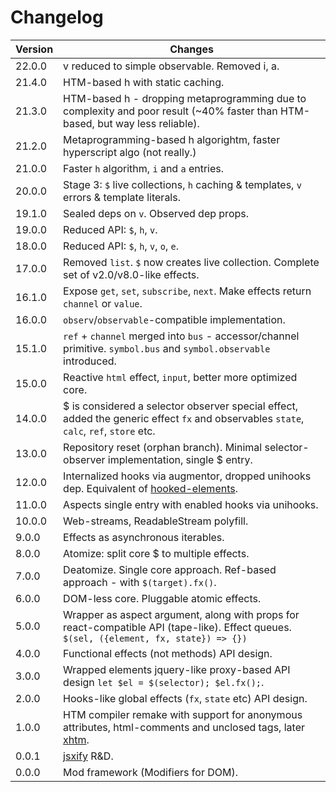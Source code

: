 # Changelog

Version | Changes
---|---
22.0.0 | v reduced to simple observable. Removed i, a.
21.4.0 | HTM-based h with static caching.
21.3.0 | HTM-based h - dropping metaprogramming due to complexity and poor result (~40% faster than HTM-based, but way less reliable).
21.2.0 | Metaprogramming-based h algorightm, faster hyperscript algo (not really.)
21.0.0 | Faster `h` algorithm, `i` and `a` entries.
20.0.0 | Stage 3: `$` live collections, `h` caching & templates, `v` errors & template literals.
19.1.0 | Sealed deps on `v`. Observed dep props.
19.0.0 | Reduced API: `$`, `h`, `v`.
18.0.0 | Reduced API: `$`, `h`, `v`, `o`, `e`.
17.0.0 | Removed `list`. `$` now creates live collection. Complete set of v2.0/v8.0-like effects.
16.1.0 | Expose `get`, `set`, `subscribe`, `next`. Make effects return `channel` or `value`.
16.0.0 | `observ`/`observable`-compatible implementation.
15.1.0 | `ref` + `channel` merged into `bus` - accessor/channel primitive. `symbol.bus` and `symbol.observable` introduced.
15.0.0 | Reactive `html` effect, `input`, better more optimized core.
14.0.0 | $ is considered a selector observer special effect, added the generic effect `fx` and observables `state`, `calc`, `ref`, `store` etc.
13.0.0 | Repository reset (orphan branch). Minimal selector-observer implementation, single $ entry.
12.0.0 | Internalized hooks via augmentor, dropped unihooks dep. Equivalent of [hooked-elements](https://github.com/WebReflection/hooked-elements).
11.0.0 | Aspects single entry with enabled hooks via unihooks.
10.0.0 | Web-streams, ReadableStream polyfill.
9.0.0 | Effects as asynchronous iterables.
8.0.0 | Atomize: split core $ to multiple effects.
7.0.0 | Deatomize. Single core approach. Ref-based approach - with `$(target).fx()`.
6.0.0 | DOM-less core. Pluggable atomic effects.
5.0.0 | Wrapper as aspect argument, along with props for react-compatible API (tape-like). Effect queues. `$(sel, ({element, fx, state}) => {})`
4.0.0 | Functional effects (not methods) API design.
3.0.0 | Wrapped elements jquery-like proxy-based API design `let $el = $(selector); $el.fx();`.
2.0.0 | Hooks-like global effects (`fx`, `state` etc) API design.
1.0.0 | HTM compiler remake with support for anonymous attributes, html-comments and unclosed tags, later [xhtm](https://ghub.io/xhtm).
0.0.1 | [jsxify](https://github.com/scrapjs/jsxify) R&D.
0.0.0 | Mod framework (Modifiers for DOM).

